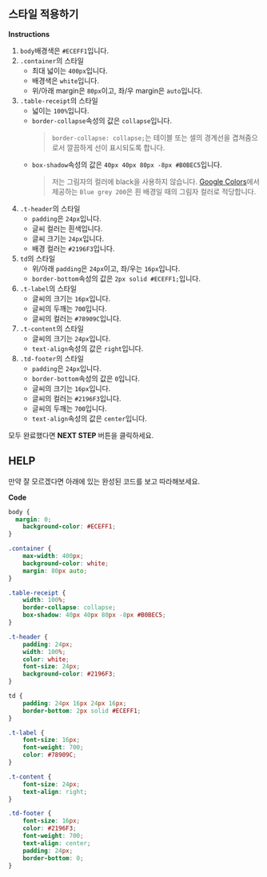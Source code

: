## 스타일 적용하기

**Instructions**
1. `body`배경색은 `#ECEFF1`입니다.
1. `.container`의 스타일
    * 최대 넓이는 `400px`입니다.
    * 배경색은 `white`입니다.
    * 위/아래 margin은 `80px`이고, 좌/우 margin은 `auto`입니다.
1. `.table-receipt`의 스타일
    * 넓이는 `100%`입니다. 
    * `border-collapse`속성의 값은 `collapse`입니다. 
        > `border-collapse: collapse;`는 테이블 또는 셀의 경계선을 겹쳐줌으로서 깔끔하게 선이 표시되도록 합니다. 
    * `box-shadow`속성의 값은 `40px 40px 80px -8px #B0BEC5`입니다.
        > 저는 그림자의 컬러에 black을 사용하지 않습니다. [Google Colors](https://material.io/design/color/#tools-for-picking-colors)에서 제공하는 `Blue grey 200`은 흰 배경일 때의 그림자 컬러로 적당합니다.
1. `.t-header`의 스타일
    * `padding`은 `24px`입니다.
    * 글씨 컬러는 흰색입니다.
    * 글씨 크기는 `24px`입니다.
    * 배경 컬러는 `#2196F3`입니다.
1. `td`의 스타일
    * 위/아래 `padding`은 `24px`이고, 좌/우는 `16px`입니다.
    * `border-bottom`속성의 값은 `2px solid #ECEFF1;`입니다.
1. `.t-label`의 스타일
    * 글씨의 크기는 `16px`입니다.
    * 글씨의 두깨는 `700`입니다.
    * 글씨의 컬러는 `#78909C`입니다.
1. `.t-content`의 스타일
    * 글씨의 크기는 `24px`입니다.
    * `text-align`속성의 값은 `right`입니다.
1. `.td-footer`의 스타일
    * `padding`은 `24px`입니다.
    * `border-bottom`속성의 값은 `0`입니다. 
    * 글씨의 크기는 `16px`입니다.
    * 글씨의 컬러는 `#2196F3`입니다.
    * 글씨의 두깨는 `700`입니다.
    * `text-align`속성의 값은 `center`입니다.

모두 완료했다면 **NEXT STEP** 버튼을 클릭하세요.
 

## HELP 
만약 잘 모르겠다면 아래에 있는 완성된 코드를 보고 따라해보세요. 

**Code**
```css
body {
  margin: 0;
	background-color: #ECEFF1;
}

.container {
	max-width: 400px;
	background-color: white;
	margin: 80px auto;
}

.table-receipt {
	width: 100%;
	border-collapse: collapse;
	box-shadow: 40px 40px 80px -8px #B0BEC5;
}

.t-header {
	padding: 24px;
	width: 100%;
	color: white;
	font-size: 24px;
	background-color: #2196F3;
}

td {
	padding: 24px 16px 24px 16px;
	border-bottom: 2px solid #ECEFF1;
}

.t-label {
	font-size: 16px;
	font-weight: 700;
	color: #78909C;
}

.t-content {
	font-size: 24px;
	text-align: right;
}

.td-footer {
	font-size: 16px;
	color: #2196F3;
	font-weight: 700;
	text-align: center;
	padding: 24px;
	border-bottom: 0;
}
``` 